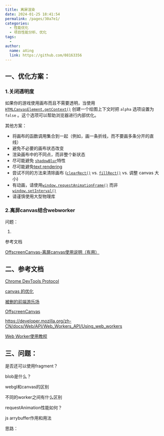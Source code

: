 ```yaml
---
title: 离屏渲染
date: 2024-01-25 18:41:54
permalink: /pages/30a7e1/
categories:
  - 性能优化
  - 项目性能分析、优化
tags:
  - 
author: 
  name: aXing
  link: https://github.com/08163356
---
```


## 一、优化方案：



### 1.关闭透明度

如果你的游戏使用画布而且不需要透明，当使用 [`HTMLCanvasElement.getContext()`](https://developer.mozilla.org/zh-CN/docs/Web/API/HTMLCanvasElement/getContext) 创建一个绘图上下文时把 `alpha` 选项设置为 `false` 。这个选项可以帮助浏览器进行内部优化。

其他方案：

- 将画布的函数调用集合到一起（例如，画一条折线，而不要画多条分开的直线）
- 避免不必要的画布状态改变
- 渲染画布中的不同点，而非整个新状态
- 尽可能避免 [`shadowBlur`](https://developer.mozilla.org/zh-CN/docs/Web/API/CanvasRenderingContext2D/shadowBlur)特性
- 尽可能避免[text rendering](https://developer.mozilla.org/zh-CN/docs/Web/API/Canvas_API/Tutorial/Drawing_text)
- 尝试不同的方法来清除画布 ([`clearRect()`](https://developer.mozilla.org/zh-CN/docs/Web/API/CanvasRenderingContext2D/clearRect) vs. [`fillRect()`](https://developer.mozilla.org/zh-CN/docs/Web/API/CanvasRenderingContext2D/fillRect) vs. 调整 canvas 大小)
- 有动画，请使用[`window.requestAnimationFrame()`](https://developer.mozilla.org/zh-CN/docs/Web/API/Window/requestAnimationFrame) 而非[`window.setInterval()`](https://developer.mozilla.org/zh-CN/docs/Web/API/setInterval)
- 请谨慎使用大型物理库

### 2.离屏canvas结合webworker

问题：

1.

参考文档

[OffscreenCanvas-离屏canvas使用说明（有用）](https://cloud.tencent.com/developer/article/1627332)

## 二、参考文档

[Chrome DevTools Protocol](https://chromedevtools.github.io/devtools-protocol/)

[canvas 的优化](https://developer.mozilla.org/zh-CN/docs/Web/API/Canvas_API/Tutorial/Optimizing_canvas)

[被删的前端游乐场](https://godbasin.github.io/front-end-playground/)

[OffscreenCanvas](https://developer.mozilla.org/zh-CN/docs/Web/API/OffscreenCanvas)

https://developer.mozilla.org/zh-CN/docs/Web/API/Web_Workers_API/Using_web_workers

[Web Worker使用教程](https://cloud.tencent.com/developer/article/1891031)



## 三、问题：

是否还可以使用fragment？

blob是什么？

webgl和canvas的区别

不同的worker之间有什么区别

requestAnimation性能如何？

js arrybuffer作用和用法

思路：

